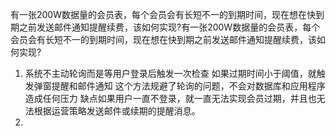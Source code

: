 有一张200W数据量的会员表，每个会员会有长短不一的到期时间，现在想在快到期之前发送邮件通知提醒续费，该如何实现?有一张200W数据量的会员表，每个会员会有长短不一的到期时间，现在想在快到期之前发送邮件通知提醒续费，该如何实现?

1. 系统不主动轮询而是等用户登录后触发一次检查
	如果过期时间小于阈值，就触发弹窗提醒和邮件通知
	这个方法规避了轮询的问题，不会对数据库和应用程序造成任何压力
	缺点如果用户一直不登录，就一直无法实现会员过期，并且也无法根据运营策略发送邮件或续期的提醒消息。
1. 
